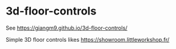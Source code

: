 # 3d-floor-controls

See https://giangm9.github.io/3d-floor-controls/

Simple 3D floor controls likes https://showroom.littleworkshop.fr/
